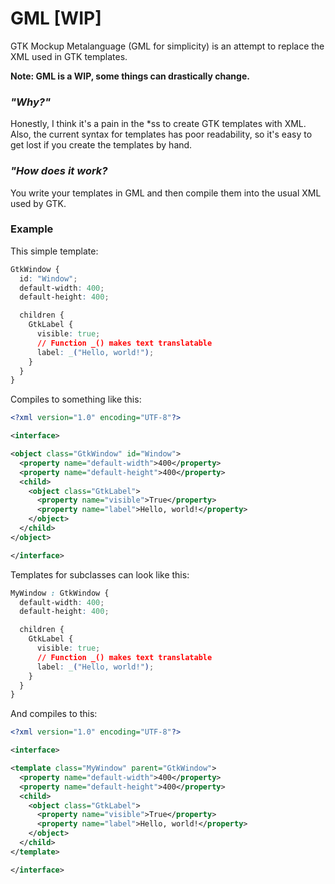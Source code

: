 # GML [WIP]

GTK Mockup Metalanguage (GML for simplicity) is an attempt to replace the XML used in GTK templates.

__Note: GML is a WIP, some things can drastically change.__

### *"Why?"*

Honestly, I think it's a pain in the \*ss to create GTK templates with XML. Also, the current syntax for templates has poor readability, so it's easy to get lost if you create the templates by hand.

### *"How does it work?*

You write your templates in GML and then compile them into the usual XML used by GTK.

### Example

This simple template:

```css
GtkWindow {
  id: "Window";
  default-width: 400;
  default-height: 400;

  children {
    GtkLabel {
      visible: true;
      // Function _() makes text translatable
      label: _("Hello, world!");
    }
  }
}
```

Compiles to something like this:

```xml
<?xml version="1.0" encoding="UTF-8"?>

<interface>

<object class="GtkWindow" id="Window">
  <property name="default-width">400</property>
  <property name="default-height">400</property>
  <child>
    <object class="GtkLabel">
      <property name="visible">True</property>
      <property name="label">Hello, world!</property>
    </object>
  </child>
</object>

</interface>
```

Templates for subclasses can look like this:

```css
MyWindow : GtkWindow {
  default-width: 400;
  default-height: 400;

  children {
    GtkLabel {
      visible: true;
      // Function _() makes text translatable
      label: _("Hello, world!");
    }
  }
}
```

And compiles to this:

```xml
<?xml version="1.0" encoding="UTF-8"?>

<interface>

<template class="MyWindow" parent="GtkWindow">
  <property name="default-width">400</property>
  <property name="default-height">400</property>
  <child>
    <object class="GtkLabel">
      <property name="visible">True</property>
      <property name="label">Hello, world!</property>
    </object>
  </child>
</template>

</interface>
```
